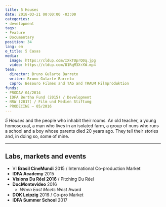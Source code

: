 ```yaml
---
title: 5 Houses
date: 2018-03-21 00:00:00 -03:00
categories:
- development
tags:
- Feature
- Documentary
position: 34
lang: en
o_title: 5 Casas
media:
  image: https://cldup.com/IXkTUprQ0q.jpg
  video: https://cldup.com/81RqM3XrXW.mp4
team:
  director: Bruno Gularte Barreto
  writer: Bruno Gularte Barreto
  copro: Besouro Filmes and TAG and TRAUM Filmproduktion
funds:
- PRODAV 04/2014
- IDFA Bertha Fund (2015) / Development
- NRW (2017) / Film und Medien Stiftung
- PRODECINE – 05/2016
---
```


_5 Houses_ and the people who inhabit their rooms. An old teacher, a young homosexual, a man who lives in an isolated farm, a group of nuns who runs a school and a boy whose parents died 20 years ago. They tell their stories and, in doing so, some of mine.


---

## Labs, markets and events
* VI **Brasil CineMundi** 2015 / International Co-production Market
* **IDFA Academy** 2015
* **Visions Du Réel 2016** / Pitching Du Réel
* **DocMontevideo** 2016
  * _When East Meets West_ Award
* **DOK Leipzig** 2016 / Co-pro Market
* **IDFA Summer School** 2017
